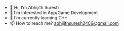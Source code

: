 - 👋 Hi, I’m Abhijith Suresh
- 👀 I’m interested in App/Game Development
- 🌱 I’m currently learning C++
- 📫 How to reach me? abhijithsuresh2406@gmail.com

<!---
iLedger2406/iLedger2406 is a ✨ special ✨ repository because its `README.md` (this file) appears on your GitHub profile.
You can click the Preview link to take a look at your changes.
--->
